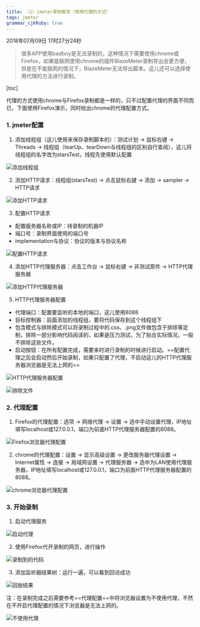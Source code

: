 ```yaml
---
title: （1）jmeter录制脚本（使用代理的方式） 
tags: jmeter
grammar_cjkRuby: true
---
```

2018年07月09日 17时27分24秒

> 很多APP使用badboy是无法录制的，这种情况下需要使用chrome或Firefox，如果能联网使用chrome的插件BlazeMeter录制导出会更方便，但是在不能联网的情况下，BlazeMeter无法导出脚本。这儿还可以选择使用代理的方法进行录制。

[toc]

代理的方式使用chrome与Firefox录制都是一样的，只不过配置代理的界面不同而已，下面使用Firefox演示，同时给出chrome的代理配置方式。

### 1. jmeter配置

 1. 添加线程组（这儿使用来保存录制脚本的）：测试计划 -> 鼠标右键 -> Threads -> 线程组（tearUp、tearDown与线程组的区别自行查阅），这儿将线程组的名字改为starsTest，线程先使用默认配置

![添加线程组][1]

 2. 添加HTTP请求：线程组(starsTest) -> 点击鼠标右键 -> 添加 -> sampler -> HTTP请求
 
![添加HTTP请求][2]

 3. 配置HTTP请求
 
 - 配置服务器名称或IP：待录制的机器IP
 - 端口号：录制界面使用的端口号
 - implementation与协议：协议的版本与协议名称

![配置HTTP请求][3]

 4. 添加HTTP代理服务器：点击工作台 -> 鼠标右键 -> 非测试原件 -> HTTP代理服务器

![添加HTTP代理服务器][4]

5. HTTP代理服务器配置
 - 代理端口：配置要监听的本地的端口，这儿使用8088
 - 目标控制器：前面添加的线程组，要将代码保存到这个线程组下
 - 包含模式与排除模式可以将录制过程中的.css、.png文件做包含于排除等定制，排除一部分影响代码阅读的，如果是压力测试，为了贴合实际情况，一般不排除这些文件。
 - 启动按钮：在所有配置完成，需要来时进行录制的时候进行启动。==配置代理之后会启动然后开始录制，如果只配置了代理，不启动这儿的HTTP代理服务器浏览器是无法上网的==

![HTTP代理服务器配置][5]

![排除文件][6]

### 2. 代理配置
1. Firefox的代理配置：选项 -> 网络代理 -> 设置 -> 选中手动设置代理，IP地址填写localhost或127.0.0.1，端口为前面HTTP代理服务器配置的8088。

![Firefox浏览器代理配置][7]

2. chrome的代理配置：设置 -> 显示高级设置 -> 更改服务器代理设置 -> Internet属性 -> 连接  -> 局域网设置 -> 代理服务器 -> 选中为LAN使用代理服务器，IP地址填写localhost或127.0.0.1，端口为前面HTTP代理服务器配置的8088。

![chrome浏览器代理配置][8]

### 3. 开始录制
1. 启动代理服务

![启动代理][9]

2. 使用Firefox代开录制的网页，进行操作

![录制到的代码][10]

3. 添加监听器结果树：运行一遍，可以看到回访成功

![回放结果][11]

注：在录制完成之后需要参考==代理配置==中将浏览器设置为不使用代理，不然在不开启代理配置的情况下浏览器是无法上网的。

![不使用代理][12]


  [1]: https://www.github.com/hzhang123/bolgFiles/raw/master/xiaoshujiang/1563797112696.png
  [2]: https://www.github.com/hzhang123/bolgFiles/raw/master/xiaoshujiang/1563797112697.png
  [3]: https://www.github.com/hzhang123/bolgFiles/raw/master/xiaoshujiang/1563797112698.png
  [4]: https://www.github.com/hzhang123/bolgFiles/raw/master/xiaoshujiang/1563797112661.png
  [5]: https://www.github.com/hzhang123/bolgFiles/raw/master/xiaoshujiang/1563797112698.png
  [6]: https://www.github.com/hzhang123/bolgFiles/raw/master/xiaoshujiang/1563797112476.png
  [7]: https://www.github.com/hzhang123/bolgFiles/raw/master/xiaoshujiang/1563797112803.png
  [8]: https://www.github.com/hzhang123/bolgFiles/raw/master/xiaoshujiang/1563797112888.png
  [9]: https://www.github.com/hzhang123/bolgFiles/raw/master/xiaoshujiang/1563797112805.png
  [10]: https://www.github.com/hzhang123/bolgFiles/raw/master/xiaoshujiang/1563797112975.png
  [11]: https://www.github.com/hzhang123/bolgFiles/raw/master/xiaoshujiang/1563797112980.png
  [12]: https://www.github.com/hzhang123/bolgFiles/raw/master/xiaoshujiang/1563797112695.png